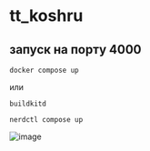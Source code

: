 # tt_koshru
## запуск на порту 4000
```
docker compose up
```
или
```
buildkitd
```
```
nerdctl compose up
```
![image](https://github.com/user-attachments/assets/d12c6fb6-12da-4b69-bada-89c41094916e)
